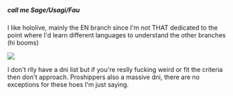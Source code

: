 ##### call me Sage/Usagi/Fau

I like hololive, mainly the EN branch since I'm not THAT dedicated to the point where I'd learn different languages to understand the other branches (hi booms) 

![](https://media1.tenor.com/m/NysJnm7Oqk0AAAAd/don%27t-care-didn%27t-ask.gif)

I don't rlly have a dni list but if you're reslly fucking weird or fit the criteria then don't approach. Proshippers also a massive dni, there are no exceptions for these hoes I'm just saying.
